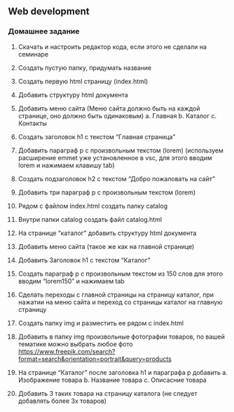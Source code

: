 ## Web development

### Домашнее задание
1.	Скачать и настроить редактор кода, если этого не сделали на семинаре

2.	Создать пустую папку, придумать название

3.	Создать первую html страницу (index.html)

4.	Добавить структуру html документа

5.	Добавить меню сайта (Меню сайта должно быть на каждой странице, оно должно быть одинаковым)
  a. Главная 
  b. Каталог
  c. Контакты

6.	Создать заголовок h1 с текстом “Главная страница”

7.	Добавить параграф p с произвольным текстом (lorem) (используем расширение emmet уже установленное в vsc, для этого вводим lorem и нажимаем клавишу tab)

8.	Создать подзаголовок h2 с текстом “Добро пожаловать на сайт”

9.	Добавить три параграф p с произвольным текстом (lorem)

10.	Рядом с файлом index.html создать папку catalog

11.	Внутри папки catalog создать файл catalog.html 

12.	На странице “каталог” добавить структуру html документа

13.	Добавить меню сайта (такое же как на главной странице)

14.	Добавить Заголовок h1 с текстом “Каталог”

15.	Создать параграф p с произвольным текстом из 150 слов для этого вводим “lorem150” и нажимаем tab

16.	Сделать переходы с главной страницы на страницу каталог, при нажатии на меню сайта и переход со страницы каталог на главную страницу

17.	Создать папку img и разместить ее рядом с index.html

18.	Добавить в папку img произвольные фотографии товаров, по вашей тематике можно выбрать любое фото https://www.freepik.com/search?format=search&orientation=portrait&query=products  

19.	На странице “Каталог” после заголовка h1 и параграфа p добавить 
  a. Изображение товара
  b. Название товара
  c. Описасние товара

20.	Добавить 3 таких товара на страницу каталога (не следует добавлять более 3х товаров)
